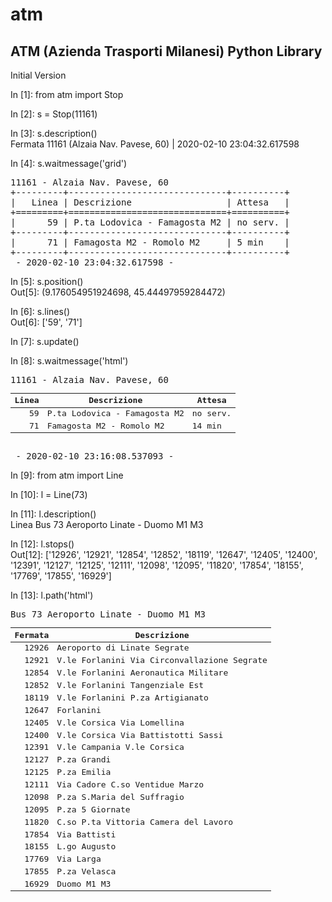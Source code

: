 # atm
## ATM (Azienda Trasporti Milanesi) Python Library

Initial Version

In [1]: from atm import Stop

In [2]: s = Stop(11161)

In [3]: s.description()<br>
Fermata 11161 (Alzaia Nav. Pavese, 60) | 2020-02-10 23:04:32.617598

In [4]: s.waitmessage('grid')<br>
<pre>
11161 - Alzaia Nav. Pavese, 60
+---------+------------------------------+----------+
|   Linea | Descrizione                  | Attesa   |
+=========+==============================+==========+
|      59 | P.ta Lodovica - Famagosta M2 | no serv. |
+---------+------------------------------+----------+
|      71 | Famagosta M2 - Romolo M2     | 5 min    |
+---------+------------------------------+----------+
 - 2020-02-10 23:04:32.617598 - 
</pre>

In [5]: s.position()                                                                                                   
Out[5]: (9.176054951924698, 45.44497959284472)

In [6]: s.lines()                                                                                                      
Out[6]: ['59', '71']

In [7]: s.update()                                                                                                     

In [8]: s.waitmessage('html')   
<pre>
11161 - Alzaia Nav. Pavese, 60
<table>
<thead>
<tr><th style="text-align: right;">  Linea</th><th>Descrizione                 </th><th>Attesa  </th></tr>
</thead>
<tbody>
<tr><td style="text-align: right;">     59</td><td>P.ta Lodovica - Famagosta M2</td><td>no serv.</td></tr>
<tr><td style="text-align: right;">     71</td><td>Famagosta M2 - Romolo M2    </td><td>14 min  </td></tr>
</tbody>
</table>
 - 2020-02-10 23:16:08.537093 - 
</pre>

In [9]: from atm import Line

In [10]: l = Line(73)

In [11]: l.description()<br>
Linea Bus 73 Aeroporto Linate - Duomo M1 M3

In [12]: l.stops()                                                                                                       
Out[12]: 
['12926',
 '12921',
 '12854',
 '12852',
 '18119',
 '12647',
 '12405',
 '12400',
 '12391',
 '12127',
 '12125',
 '12111',
 '12098',
 '12095',
 '11820',
 '17854',
 '18155',
 '17769',
 '17855',
 '16929']
 
In [13]: l.path('html')<br>
<pre>
Bus 73 Aeroporto Linate - Duomo M1 M3
<table>
<thead>
<tr><th style="text-align: right;">  Fermata</th><th>Descrizione                                 </th></tr>
</thead>
<tbody>
<tr><td style="text-align: right;">    12926</td><td>Aeroporto di Linate  Segrate                </td></tr>
<tr><td style="text-align: right;">    12921</td><td>V.le Forlanini Via Circonvallazione  Segrate</td></tr>
<tr><td style="text-align: right;">    12854</td><td>V.le Forlanini  Aeronautica Militare        </td></tr>
<tr><td style="text-align: right;">    12852</td><td>V.le Forlanini  Tangenziale Est             </td></tr>
<tr><td style="text-align: right;">    18119</td><td>V.le Forlanini P.za Artigianato             </td></tr>
<tr><td style="text-align: right;">    12647</td><td>Forlanini                                   </td></tr>
<tr><td style="text-align: right;">    12405</td><td>V.le Corsica Via Lomellina                  </td></tr>
<tr><td style="text-align: right;">    12400</td><td>V.le Corsica Via Battistotti Sassi          </td></tr>
<tr><td style="text-align: right;">    12391</td><td>V.le Campania V.le Corsica                  </td></tr>
<tr><td style="text-align: right;">    12127</td><td>P.za Grandi                                 </td></tr>
<tr><td style="text-align: right;">    12125</td><td>P.za Emilia                                 </td></tr>
<tr><td style="text-align: right;">    12111</td><td>Via Cadore C.so Ventidue Marzo              </td></tr>
<tr><td style="text-align: right;">    12098</td><td>P.za S.Maria del Suffragio                  </td></tr>
<tr><td style="text-align: right;">    12095</td><td>P.za 5 Giornate                             </td></tr>
<tr><td style="text-align: right;">    11820</td><td>C.so P.ta Vittoria  Camera del Lavoro       </td></tr>
<tr><td style="text-align: right;">    17854</td><td>Via Battisti                                </td></tr>
<tr><td style="text-align: right;">    18155</td><td>L.go Augusto                                </td></tr>
<tr><td style="text-align: right;">    17769</td><td>Via Larga                                   </td></tr>
<tr><td style="text-align: right;">    17855</td><td>P.za Velasca                                </td></tr>
<tr><td style="text-align: right;">    16929</td><td>Duomo M1 M3                                 </td></tr>
</tbody>
</table>
</pre>
